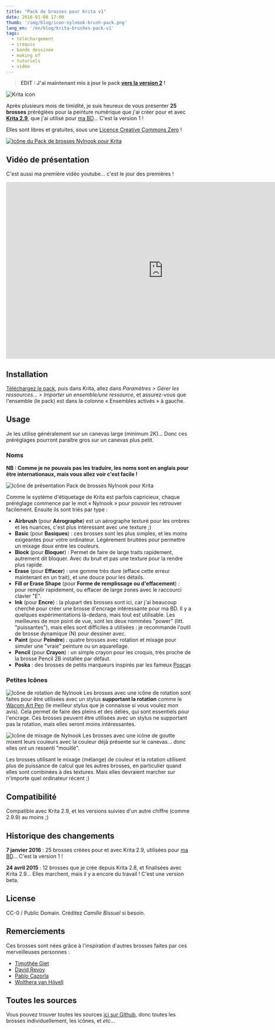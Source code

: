 ```yaml
---
title: "Pack de brosses pour Krita v1"
date: 2016-01-08 17:00
thumb: '/img/blog/icon-nylnook-brush-pack.png'
lang_en: '/en/blog/krita-brushes-pack-v1'
tags:
  - téléchargement
  - croquis
  - bande dessinée
  - making of
  - tutoriels
  - vidéo
---
```


> **EDIT : J'ai  maintenant mis à jour le pack [vers la version 2](pack-brosses-krita-v2) !**

![Krita icon](/website-img/icon-krita.svg)

Après plusieurs mois de timidité, je suis heureux de vous présenter **25 brosses** préréglées pour la peinture numérique que j'ai créer pour et avec **[Krita 2.9](https://krita.org/)**, que j'ai utilisé pour [ma BD](http://nylnook.com/fr/bd/)... C'est la version 1 !

Elles sont libres et gratuites, sous une [Licence Creative Commons Zero](http://creativecommons.org/publicdomain/zero/1.0/deed.fr) !

[![Icône du Pack de brosses Nylnook pour Krita](/img/blog/icon-nylnook-brush-pack.png)](https://github.com/nylnook/nylnook-krita-brushes/releases/download/v1.1/Nylnook_Brushes_Presets_v1.1.bundle)

## Vidéo de présentation

C'est aussi ma première vidéo youtube... c'est le jour des premières !

<div class="video-container">
<iframe width="854" height="480" src="https://www.youtube.com/embed/_2K6aPA_MuU" frameborder="0" allowfullscreen></iframe>
</div>

## Installation

[Téléchargez le pack](https://github.com/nylnook/nylnook-krita-brushes/releases/download/v1.1/Nylnook_Brushes_Presets_v1.1.bundle), puis dans Krita, allez dans *Paramètres > Gérer les ressources… > Importer un ensemble/une ressource*, et assurez-vous que l'ensemble (le pack) est dans la colonne « Ensembles activés » à gauche.

## Usage

Je les utilise généralement sur un canevas large (minimum 2K)... Donc ces préréglages pourront paraître gros sur un canevas plus petit.

### Noms

**NB : Comme je ne pouvais pas les traduire, les noms sont en anglais pour être internationaux, mais vous allez voir c'est facile !**

![Icône de présentation Pack de brosses Nylnook pour Krita](/img/blog/icon-presentation.png)

Comme le système d'étiquetage de Krita est parfois capricieux, chaque préréglage commence par le mot « Nylnook » pour pouvoir les retrouver facilement. Ensuite ils sont triés par type :
- **Airbrush** (pour **Aérographe**) est un aérographe texturé pour les ombres et les nuances, c'est plus intéressant avec une texture ;)
- **Basic** (pour **Basiques**) : ces brosses sont les plus simples, et les moins exigeantes pour votre ordinateur. Légèrement bruitées pour permettre un mixage doux entre les couleurs.
- **Block** (pour **Bloquer**) : Permet de faire de large traits rapidement, autrement dit bloquer. Avec du bruit et pas une texture pour la rendre plus rapide.
- **Erase** (pour **Effacer**) : une gomme très dure (efface cette erreur maintenant en un trait), et une douce pour les détails.
- **Fill or Erase Shape** (pour **Forme de remplissage ou d'effacement**) : pour remplir rapidement, ou effacer de large zones avec le raccourci clavier "E".
- **Ink** (pour **Encre**) : la plupart des brosses sont ici, car j'ai beaucoup cherché pour créer une brosse d'encrage intéressante pour ma BD. Il y a quelques expérimentations là-dedans, mais tout est utilisable. Les meilleures de mon point de vue, sont les deux nommées "power" (litt. "puissantes"), mais elles sont difficiles à utilisées : je recommande l'outil de brosse dynamique (N) pour dessiner avec.
- **Paint** (pour **Peindre**) : quatre brosses avec rotation et mixage pour simuler une "vraie" peinture ou un aquarellage.
- **Pencil** (pour **Crayon**) : un simple crayon pour les croquis, très proche de la brosse Pencil 2B installée par défaut.
- **Poska** : des brosses de petits marqueurs inspirés par les fameux [Posca](http://www.posca.com)s

### Petites Icônes

![Icône de rotation de Nylnook](/img/blog/icon-rotation-crop.png) Les brosses avec une icône de rotation sont faites pour être utilisées avec un stylus **supportant la rotation** comme le [Wacom Art Pen](http://fr.shop.wacom.eu/accessoires/cintiq-21ux-dtk-2100//333) (le meilleur stylus que je connaisse si vous voulez mon avis). Cela permet de faire des pleins et des déliés, qui sont essentiels pour l'encrage. Ces brosses peuvent être utilisées avec un stylus ne supportant pas la rotation, mais elles seront moins intéressantes.

![Icône de mixage de Nylnook](/img/blog/icon-mix-crop.png) Les brosses avec une icône de goutte mixent leurs couleurs avec la couleur déjà présente sur le canevas... donc elles ont un ressenti "mouillé".

Les brosses utilisant le mixage (mélange) de couleur et la rotation utilisent plus de puissance de calcul que les autres brosses, en particulier quand elles sont combinées à des textures. Mais elles devraient marcher sur n'importe quel ordinateur récent ;)

## Compatibilité

Compatible avec Krita 2.9, et les versions suivies d'un autre chiffre (comme 2.9.9) au moins ;)

## Historique des changements

**7 janvier 2016** : 25 brosses créées pour et avec Krita 2.9, utilisées pour [ma BD](http://nylnook.com/fr/bd/)... C'est la version 1 !

**24 avril 2015** : 12 brosses que je crée depuis Krita 2.8, et finalisées avec Krita 2.9... Elles marchent, mais il y a encore du travail ! C'est une version beta.

## License

CC-0 / Public Domain. Créditez *Camille Bissuel* si besoin.

## Remerciements

Ces brosses sont nées grâce à l'inspiration d'autres brosses faites par ces merveilleuses personnes :
- [Timothée Giet](http://timotheegiet.com)
- [David Revoy](http://davidrevoy.com/)
- [Pablo Cazorla](http://www.pcazorla.com/)
- [Wolthera van Hövell](http://wolthera.info/)

## Toutes les sources

Vous pouvez trouver toutes les sources [ici sur Github](https://github.com/nylnook/nylnook-krita-brushes/), donc toutes les brosses individuellement, les icônes, et *etc*...
